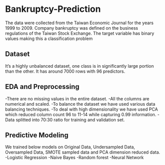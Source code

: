 # Bankruptcy-Prediction

The data were collected from the Taiwan Economic Journal for the years 1999 to 2009. Company bankruptcy was defined on the business regulations of the Taiwan Stock Exchange. The target variable has binary values making this a classification problem

## Dataset

It’s a highly unbalanced dataset, one class is in significantly large portion than the other.
It has around 7000 rows with 96 predictors.

## EDA and Preprocessing

-There are no missing values in the entire dataset.
-All the columns  are numerical and scaled.
-To balance the dataset we have used various data balancing techniques.
-To deal with high dimensionality we have used PCA which reduced column count 96 to 11-14 while capturing 0.99 information.
-Data splitted into 70:30 ratio for training and validation set.

## Predictive Modeling 

We trained below models on Original Data, Undersampled Data, Oversampled Data, SMOTE sampled data and PCA dimension reduced data.
-Logistic Regression 
-Naive Bayes
-Random forest 
-Neural Network

